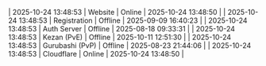 | 2025-10-24 13:48:53 | Website | Online | 2025-10-24 13:48:50 |
| 2025-10-24 13:48:53 | Registration | Offline | 2025-09-09 16:40:23 |
| 2025-10-24 13:48:53 | Auth Server | Offline | 2025-08-18 09:33:31 |
| 2025-10-24 13:48:53 | Kezan (PvE) | Offline | 2025-10-11 12:51:30 |
| 2025-10-24 13:48:53 | Gurubashi (PvP) | Offline | 2025-08-23 21:44:06 |
| 2025-10-24 13:48:53 | Cloudflare | Online | 2025-10-24 13:48:50 |
